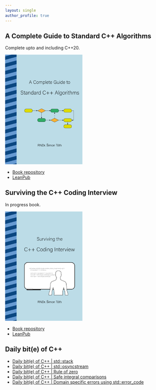 ```yaml
---
layout: single
author_profile: true
---
```


## A Complete Guide to Standard C++ Algorithms

Complete upto and including C++20.

[<img src="assets/images/book_algorithms_cover.png" width="50%">](https://leanpub.com/cpp-algorithms-guide)

- [Book repository](https://github.com/HappyCerberus/book-cpp-algorithms)
- [LeanPub](https://leanpub.com/cpp-algorithms-guide)

## Surviving the C++ Coding Interview

In progress book.

[<img src="assets/images/book_coding_interview_cover.png" width="50%">](https://leanpub.com/cpp-coding-interview)

- [Book repository](https://leanpub.com/cpp-coding-interview)
- [LeanPub](https://leanpub.com/cpp-coding-interview)

## Daily bit(e) of C++

<ul>
<!-- SUBSTACK:START --><li><a href="https://medium.com/@simontoth/daily-bit-e-of-c-std-stack-d1804e3240b8?source=rss-1e1de1006a93------2">Daily bit&lpar;e&rpar; of C++ | std::stack</a></li><li><a href="https://medium.com/@simontoth/daily-bit-e-of-c-std-osyncstream-c756606036ca?source=rss-1e1de1006a93------2">Daily bit&lpar;e&rpar; of C++ | std::osyncstream</a></li><li><a href="https://medium.com/@simontoth/daily-bit-e-of-c-rule-of-zero-f4ce56d4ae04?source=rss-1e1de1006a93------2">Daily bit&lpar;e&rpar; of C++ | Rule of zero</a></li><li><a href="https://medium.com/@simontoth/daily-bit-e-of-c-safe-integral-comparisons-d3af098d26d2?source=rss-1e1de1006a93------2">Daily bit&lpar;e&rpar; of C++ | Safe integral comparisons</a></li><li><a href="https://medium.com/@simontoth/daily-bit-e-of-c-domain-specific-errors-using-std-error-code-48d51e52e1e8?source=rss-1e1de1006a93------2">Daily bit&lpar;e&rpar; of C++ | Domain specific errors using std::error_code</a></li><!-- SUBSTACK:END -->
</ul>